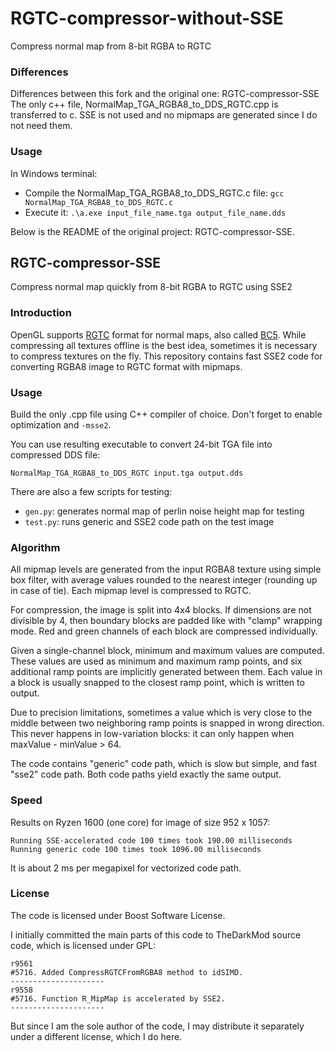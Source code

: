 # RGTC-compressor-without-SSE
Compress normal map from 8-bit RGBA to RGTC

### Differences
Differences between this fork and the original one: RGTC-compressor-SSE
The only c++ file, NormalMap_TGA_RGBA8_to_DDS_RGTC.cpp is transferred to c. SSE is not used and no mipmaps are generated since I do not need them.

### Usage
In Windows terminal:
*   Compile the NormalMap_TGA_RGBA8_to_DDS_RGTC.c file: `gcc NormalMap_TGA_RGBA8_to_DDS_RGTC.c`
*   Execute it: `.\a.exe input_file_name.tga output_file_name.dds`

Below is the README of the original project: RGTC-compressor-SSE.

## RGTC-compressor-SSE
Compress normal map quickly from 8-bit RGBA to RGTC using SSE2

### Introduction

OpenGL supports [RGTC](https://www.khronos.org/opengl/wiki/Red_Green_Texture_Compression) format for normal maps, also called [BC5](https://en.wikipedia.org/wiki/S3_Texture_Compression#BC4_and_BC5).
While compressing all textures offline is the best idea, sometimes it is necessary to compress textures on the fly.
This repository contains fast SSE2 code for converting RGBA8 image to RGTC format with mipmaps.

### Usage

Build the only .cpp file using C++ compiler of choice.
Don't forget to enable optimization and `-msse2`.

You can use resulting executable to convert 24-bit TGA file into compressed DDS file:

    NormalMap_TGA_RGBA8_to_DDS_RGTC input.tga output.dds
    
There are also a few scripts for testing:

 * `gen.py`: generates normal map of perlin noise height map for testing
 * `test.py`: runs generic and SSE2 code path on the test image

### Algorithm

All mipmap levels are generated from the input RGBA8 texture using simple box filter, with average values rounded to the nearest integer (rounding up in case of tie).
Each mipmap level is compressed to RGTC.

For compression, the image is split into 4x4 blocks.
If dimensions are not divisible by 4, then boundary blocks are padded like with "clamp" wrapping mode.
Red and green channels of each block are compressed individually.

Given a single-channel block, minimum and maximum values are computed.
These values are used as minimum and maximum ramp points, and six additional ramp points are implicitly generated between them.
Each value in a block is usually snapped to the closest ramp point, which is written to output.

Due to precision limitations, sometimes a value which is very close to the middle between two neighboring ramp points is snapped in wrong direction.
This never happens in low-variation blocks: it can only happen when maxValue - minValue > 64.

The code contains "generic" code path, which is slow but simple, and fast "sse2" code path.
Both code paths yield exactly the same output.

### Speed

Results on Ryzen 1600 (one core) for image of size 952 x 1057:

    Running SSE-accelerated code 100 times took 190.00 milliseconds
    Running generic code 100 times took 1096.00 milliseconds
    
It is about 2 ms per megapixel for vectorized code path.

### License

The code is licensed under Boost Software License.

I initially committed the main parts of this code to TheDarkMod source code, which is licensed under GPL:

    r9561
    #5716. Added CompressRGTCFromRGBA8 method to idSIMD.
    ---------------------
    r9558
    #5716. Function R_MipMap is accelerated by SSE2.
    ---------------------

But since I am the sole author of the code, I may distribute it separately under a different license, which I do here.
